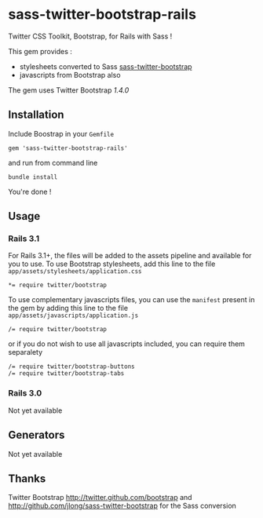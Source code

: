 # sass-twitter-bootstrap-rails

Twitter CSS Toolkit, Bootstrap, for Rails with Sass !

This gem provides :

* stylesheets converted to Sass [sass-twitter-bootstrap](http://github.com/jlong/sass-twitter-bootstrap)
* javascripts from Bootstrap also

The gem uses Twitter Bootstrap _1.4.0_

## Installation

Include Boostrap in your `Gemfile`

    gem 'sass-twitter-bootstrap-rails'

and run from command line

    bundle install

You're done !

## Usage

### Rails 3.1

For Rails 3.1+, the files will be added to the assets pipeline and available for you to use. To use Bootstrap stylesheets, add this line to the file
`app/assets/stylesheets/application.css`

    *= require twitter/bootstrap

To use complementary javascripts files, you can use the `manifest` present in the gem by adding this line to the file
`app/assets/javascripts/application.js`

    /= require twitter/bootstrap

or if you do not wish to use all javascripts included, you can require them separalety

    /= require twitter/bootstrap-buttons
    /= require twitter/bootstrap-tabs

### Rails 3.0

Not yet available

## Generators

Not yet available

## Thanks

Twitter Bootstrap http://twitter.github.com/bootstrap and http://github.com/jlong/sass-twitter-bootstrap for the Sass conversion

